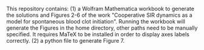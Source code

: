 This repository contains:
(1) a Wolfram Mathematica workbook to generate the solutions and Figures 2-6 of the work "Cooperative SIR dynamics as a model for spontaneous blood clot initiation". Running the workbook will generate the Figures in the home directory, other paths need to be manually specified. It requires MaTeX to be installed in order to display axes labels correctly.
(2) a python file to generate Figure 7. 
